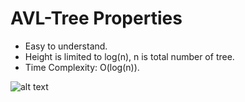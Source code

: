 # AVL-Tree Properties
 - Easy to understand.
 - Height is limited to log(n), n is total number of tree.
 - Time Complexity: O(log(n)).
 
![alt text](image.png)